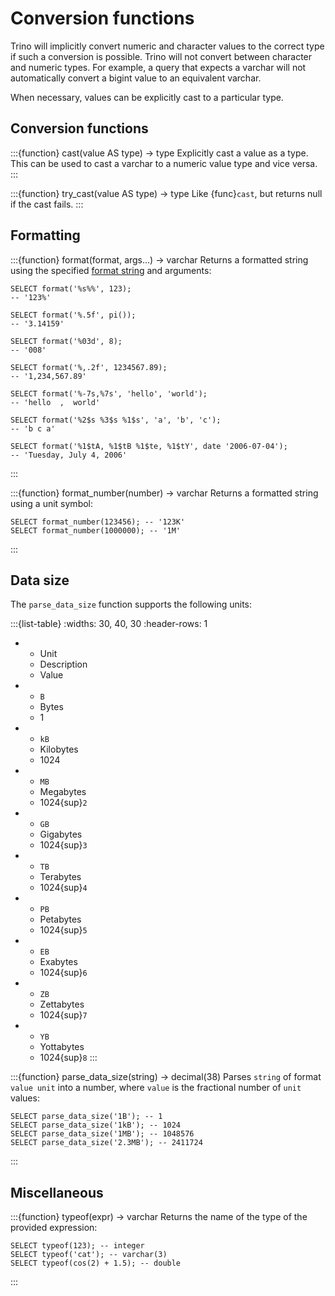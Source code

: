 # Conversion functions

Trino will implicitly convert numeric and character values to the
correct type if such a conversion is possible. Trino will not convert
between character and numeric types. For example, a query that expects
a varchar will not automatically convert a bigint value to an
equivalent varchar.

When necessary, values can be explicitly cast to a particular type.

## Conversion functions

:::{function} cast(value AS type) -> type
Explicitly cast a value as a type. This can be used to cast a
varchar to a numeric value type and vice versa.
:::

:::{function} try_cast(value AS type) -> type
Like {func}`cast`, but returns null if the cast fails.
:::

## Formatting

:::{function} format(format, args...) -> varchar
Returns a formatted string using the specified [format string](https://docs.oracle.com/en/java/javase/21/docs/api/java.base/java/util/Formatter.html#syntax)
and arguments:

```
SELECT format('%s%%', 123);
-- '123%'

SELECT format('%.5f', pi());
-- '3.14159'

SELECT format('%03d', 8);
-- '008'

SELECT format('%,.2f', 1234567.89);
-- '1,234,567.89'

SELECT format('%-7s,%7s', 'hello', 'world');
-- 'hello  ,  world'

SELECT format('%2$s %3$s %1$s', 'a', 'b', 'c');
-- 'b c a'

SELECT format('%1$tA, %1$tB %1$te, %1$tY', date '2006-07-04');
-- 'Tuesday, July 4, 2006'
```
:::

:::{function} format_number(number) -> varchar
Returns a formatted string using a unit symbol:

```
SELECT format_number(123456); -- '123K'
SELECT format_number(1000000); -- '1M'
```
:::

## Data size

The `parse_data_size` function supports the following units:

:::{list-table}
:widths: 30, 40, 30
:header-rows: 1

* - Unit
  - Description
  - Value
* - ``B``
  - Bytes
  - 1
* - ``kB``
  - Kilobytes
  - 1024
* - ``MB``
  - Megabytes
  - 1024{sup}`2`
* - ``GB``
  - Gigabytes
  - 1024{sup}`3`
* - ``TB``
  - Terabytes
  - 1024{sup}`4`
* - ``PB``
  - Petabytes
  - 1024{sup}`5`
* - ``EB``
  - Exabytes
  - 1024{sup}`6`
* - ``ZB``
  - Zettabytes
  - 1024{sup}`7`
* - ``YB``
  - Yottabytes
  - 1024{sup}`8`
:::

:::{function} parse_data_size(string) -> decimal(38)
Parses `string` of format `value unit` into a number, where
`value` is the fractional number of `unit` values:

```
SELECT parse_data_size('1B'); -- 1
SELECT parse_data_size('1kB'); -- 1024
SELECT parse_data_size('1MB'); -- 1048576
SELECT parse_data_size('2.3MB'); -- 2411724
```
:::

## Miscellaneous

:::{function} typeof(expr) -> varchar
Returns the name of the type of the provided expression:

```
SELECT typeof(123); -- integer
SELECT typeof('cat'); -- varchar(3)
SELECT typeof(cos(2) + 1.5); -- double
```
:::
